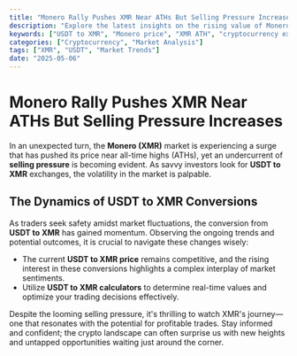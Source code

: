 ```yaml
---
title: "Monero Rally Pushes XMR Near ATHs But Selling Pressure Increases"
description: "Explore the latest insights on the rising value of Monero (XMR) and its conversions with USDT amidst market dynamics."
keywords: ["USDT to XMR", "Monero price", "XMR ATH", "cryptocurrency exchange"]
categories: ["Cryptocurrency", "Market Analysis"]
tags: ["XMR", "USDT", "Market Trends"]
date: "2025-05-06"
---
```


# Monero Rally Pushes XMR Near ATHs But Selling Pressure Increases

In an unexpected turn, the **Monero (XMR)** market is experiencing a surge that has pushed its price near all-time highs (ATHs), yet an undercurrent of **selling pressure** is becoming evident. As savvy investors look for **USDT to XMR** exchanges, the volatility in the market is palpable.

## The Dynamics of USDT to XMR Conversions

As traders seek safety amidst market fluctuations, the conversion from **USDT to XMR** has gained momentum. Observing the ongoing trends and potential outcomes, it is crucial to navigate these changes wisely:

- The current **USDT to XMR price** remains competitive, and the rising interest in these conversions highlights a complex interplay of market sentiments.
- Utilize **USDT to XMR calculators** to determine real-time values and optimize your trading decisions effectively.

Despite the looming selling pressure, it's thrilling to watch XMR's journey—one that resonates with the potential for profitable trades. Stay informed and confident; the crypto landscape can often surprise us with new heights and untapped opportunities waiting just around the corner.